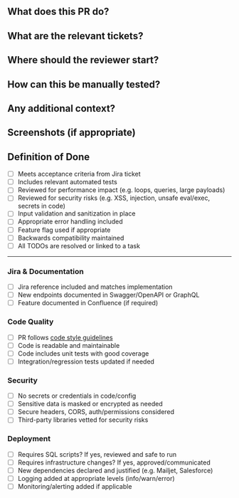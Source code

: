 <!-- ============================== -->
<!-- Section: Developer Checklist  -->
<!-- ============================== -->

## What does this PR do?

## What are the relevant tickets?

## Where should the reviewer start?

## How can this be manually tested?

## Any additional context?

## Screenshots (if appropriate)

## Definition of Done

- [ ] Meets acceptance criteria from Jira ticket
- [ ] Includes relevant automated tests
- [ ] Reviewed for performance impact (e.g. loops, queries, large payloads)
- [ ] Reviewed for security risks (e.g. XSS, injection, unsafe eval/exec, secrets in code)
- [ ] Input validation and sanitization in place
- [ ] Appropriate error handling included
- [ ] Feature flag used if appropriate
- [ ] Backwards compatibility maintained
- [ ] All TODOs are resolved or linked to a task

---

<!-- ============================== -->
<!-- Section: Reviewer Checklist   -->
<!-- ============================== -->

### Jira & Documentation

- [ ] Jira reference included and matches implementation
- [ ] New endpoints documented in Swagger/OpenAPI or GraphQL
- [ ] Feature documented in Confluence (if required)

### Code Quality

- [ ] PR follows [code style guidelines](https://clubspark.atlassian.net/wiki/spaces/DEV/pages/1228768243/Coding+guidelines+-+Javascript)
- [ ] Code is readable and maintainable
- [ ] Code includes unit tests with good coverage
- [ ] Integration/regression tests updated if needed

### Security

- [ ] No secrets or credentials in code/config
- [ ] Sensitive data is masked or encrypted as needed
- [ ] Secure headers, CORS, auth/permissions considered
- [ ] Third-party libraries vetted for security risks

### Deployment

- [ ] Requires SQL scripts? If yes, reviewed and safe to run
- [ ] Requires infrastructure changes? If yes, approved/communicated
- [ ] New dependencies declared and justified (e.g. Mailjet, Salesforce)
- [ ] Logging added at appropriate levels (info/warn/error)
- [ ] Monitoring/alerting added if applicable
